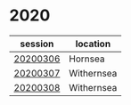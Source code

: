 # 2020

session | location |
---|-------|
[20200306]() | Hornsea |
[20200307]() | Withernsea |
[20200308]() | Withernsea |
